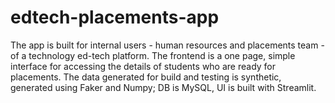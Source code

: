 # edtech-placements-app
The app is built for internal users - human resources and placements team - of a technology ed-tech platform. The frontend is a one page, simple interface for accessing the details of students who are ready for placements. The data generated for build and testing is synthetic, generated using Faker and Numpy; DB is MySQL, UI is built with Streamlit.
